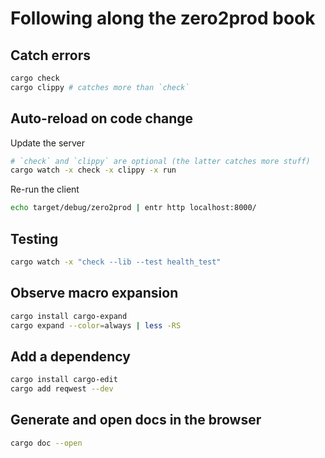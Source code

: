 # Following along the zero2prod book

## Catch errors

```bash
cargo check
cargo clippy # catches more than `check` 
```

## Auto-reload on code change

Update the server
```bash
# `check` and `clippy` are optional (the latter catches more stuff)
cargo watch -x check -x clippy -x run
```

Re-run the client
```bash
echo target/debug/zero2prod | entr http localhost:8000/
```

## Testing

```bash
cargo watch -x "check --lib --test health_test"
```

## Observe macro expansion

```bash
cargo install cargo-expand
cargo expand --color=always | less -RS
```

## Add a dependency

```bash
cargo install cargo-edit
cargo add reqwest --dev
```

## Generate and open docs in the browser

```bash
cargo doc --open
```